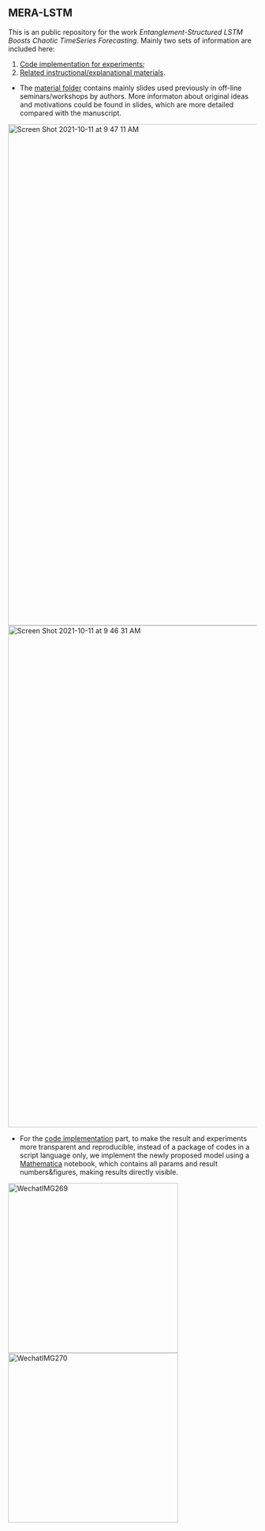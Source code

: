## MERA-LSTM

This is an public repository for the work _Entanglement-Structured LSTM Boosts Chaotic TimeSeries Forecasting_. 
Mainly two sets of information are included here:    
1. [Code implementation for experiments](https://github.com/owenyoung75/MERA-LSTM/tree/main/code);    
2. [Related instructional/explanational materials](https://github.com/owenyoung75/MERA-LSTM/tree/main/materials).    


- The [material folder]((https://github.com/owenyoung75/MERA-LSTM/tree/main/materials)) contains mainly slides used previously in off-line seminars/workshops by authors.
More informaton about original ideas and motivations could be found in slides, which are more detailed compared with the manuscript.
<img width="1016" alt="Screen Shot 2021-10-11 at 9 47 11 AM" src="https://user-images.githubusercontent.com/16418655/136801384-6c37d557-a010-4606-9d97-111246c74afb.png">
<img width="1017" alt="Screen Shot 2021-10-11 at 9 46 31 AM" src="https://user-images.githubusercontent.com/16418655/136801169-0eae8ab8-9930-4518-85f5-0764411cada9.png">

- For the [code implementation](https://github.com/owenyoung75/MERA-LSTM/tree/main/code) part, to make the result and experiments more transparent and reproducible, instead of a package of codes in a script language only, we implement the newly proposed model using a [Mathematica](https://www.wolfram.com/mathematica/) notebook, which contains all params and result numbers&figures, making results directly visible.
<img width="344" alt="WechatIMG269" src="https://user-images.githubusercontent.com/16418655/136801543-3173a985-6333-4fa5-a77d-0014cd8b60bb.png">
<img width="344" alt="WechatIMG270" src="https://user-images.githubusercontent.com/16418655/136801600-e55b2621-faa7-43c7-85cb-b358513e8714.png">

